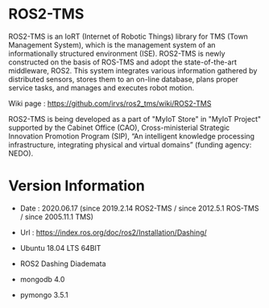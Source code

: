 # ROS2-TMS

ROS2-TMS is an IoRT (Internet of Robotic Things) library for TMS (Town Management System), which is the management system of an informationally structured environment (ISE). ROS2-TMS is newly constructed on the basis of ROS-TMS and adopt the state-of-the-art middleware, ROS2. This system integrates various information gathered by distributed sensors, stores them to an on-line database, plans proper service tasks, and manages and executes robot motion.

Wiki page : https://github.com/irvs/ros2_tms/wiki/ROS2-TMS

ROS2-TMS is being developed as a part of "MyIoT Store" in "MyIoT Project" supported by the Cabinet Office (CAO), Cross-ministerial Strategic Innovation Promotion Program (SIP), “An intelligent knowledge processing infrastructure, integrating physical and virtual domains” (funding agency: NEDO).

# Version Information

* Date : 2020.06.17 (since 2019.2.14 ROS2-TMS / since 2012.5.1 ROS-TMS / since 2005.11.1 TMS)  
  
* Url : https://index.ros.org/doc/ros2/Installation/Dashing/     

* Ubuntu 18.04 LTS 64BIT  

* ROS2 Dashing Diademata  

* mongodb 4.0  

* pymongo 3.5.1    


